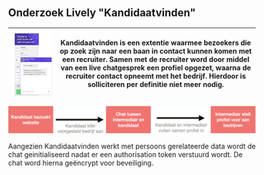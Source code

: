 ## Onderzoek Lively "Kandidaatvinden"

| ![afbeelding van de applicatie](./img/kandidaat.png) | Kandidaatvinden is een extentie waarmee bezoekers die op zoek zijn naar een baan in contact kunnen komen met een recruiter. Samen met de recruiter word door middel van een live chatgesprek een profiel opgezet, waarna de recruiter contact opneemt met het bedrijf. Hierdoor is solliciteren per definitie niet meer nodig. |
| ---------------------------------------------------- | ------------------------------------------------------------------------------------------------------------------------------------------------------------------------------------------------------------------------------------------------------------------------------------------------------------------------------ |


![Afbeelding van de manier waarop Kandidaatvinden werkt.](./img/goings.png)

Aangezien Kandidaatvinden werkt met persoons gerelateerde data wordt de chat geinitialiseerd nadat er een authorisation token verstuurd wordt. De chat word hierna geëncrypt voor beveiliging.
